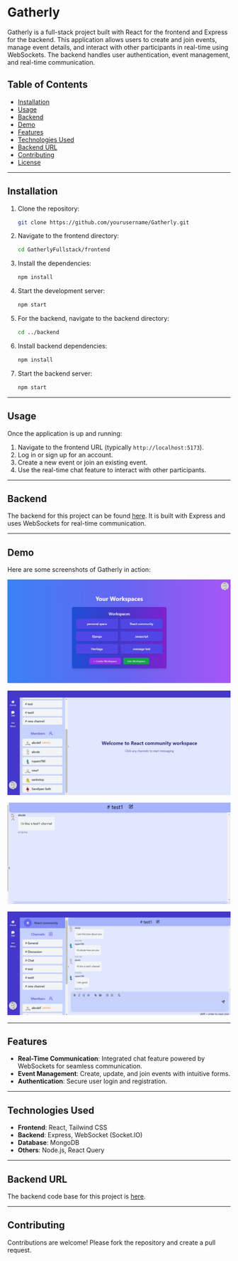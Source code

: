# Gatherly

Gatherly is a full-stack project built with React for the frontend and Express for the backend. This application allows users to create and join events, manage event details, and interact with other participants in real-time using WebSockets. The backend handles user authentication, event management, and real-time communication.

## Table of Contents

- [Installation](#installation)
- [Usage](#usage)
- [Backend](#backend)
- [Demo](#demo)
- [Features](#features)
- [Technologies Used](#technologies-used)
- [Backend URL](#backend-url)
- [Contributing](#contributing)
- [License](#license)

---

## Installation

1. Clone the repository:
    ```sh
    git clone https://github.com/yourusername/Gatherly.git
    ```
2. Navigate to the frontend directory:
    ```sh
    cd GatherlyFullstack/frontend
    ```
3. Install the dependencies:
    ```sh
    npm install
    ```
4. Start the development server:
    ```sh
    npm start
    ```
5. For the backend, navigate to the backend directory:
    ```sh
    cd ../backend
    ```
6. Install backend dependencies:
    ```sh
    npm install
    ```
7. Start the backend server:
    ```sh
    npm start
    ```

---

## Usage

Once the application is up and running:

1. Navigate to the frontend URL (typically `http://localhost:5173`).
2. Log in or sign up for an account.
3. Create a new event or join an existing event.
4. Use the real-time chat feature to interact with other participants.

---

## Backend

The backend for this project can be found [here](link-to-backend-repository). It is built with Express and uses WebSockets for real-time communication.

---

## Demo

Here are some screenshots of Gatherly in action:

![Home Page](./public/Demo%20pictures/Demopic1.jpg)


![Event Creation](./public/Demo%20pictures/Demopic2.jpg)


![Real-Time Chat](./public/Demo%20pictures/Demopic3.jpg)


![Event Details](./public/Demo%20pictures/Demopic4.jpg)

---

## Features

- **Real-Time Communication**: Integrated chat feature powered by WebSockets for seamless communication.
- **Event Management**: Create, update, and join events with intuitive forms.
- **Authentication**: Secure user login and registration.

---

## Technologies Used

- **Frontend**: React, Tailwind CSS
- **Backend**: Express, WebSocket (Socket.IO)
- **Database**: MongoDB
- **Others**: Node.js, React Query

---

## Backend URL

The backend code base for this project is [here](https://github.com/Rupam-Mondal/GatherlyBackend).

---

## Contributing

Contributions are welcome! Please fork the repository and create a pull request.

